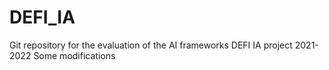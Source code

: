 # DEFI_IA
Git repository for the evaluation of the AI frameworks DEFI IA project 2021-2022
Some modifications